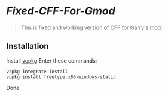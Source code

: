 # _Fixed-CFF-For-Gmod_

>This is fixed and working version of CFF for Garry's mod.

## Installation
Install [vcpkg](https://vcpkg.io/en/index.html)
Enter these commands:
```
vcpkg integrate install
vcpkg install freetype:x86-windows-static
```
Done

